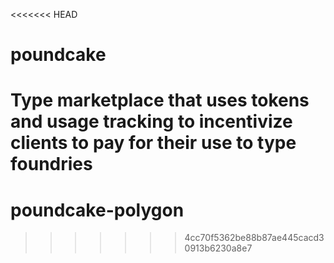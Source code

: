 <<<<<<< HEAD
# poundcake
Type marketplace that uses tokens and usage tracking to incentivize clients to pay for their use to type foundries
=======
# poundcake-polygon
>>>>>>> 4cc70f5362be88b87ae445cacd30913b6230a8e7
